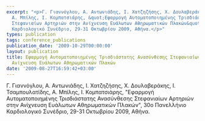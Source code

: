 ```yaml
---
excerpt: "<p>Γ. Γιαννόγλου, Α. Αντωνιάδης, Ι. Χατζηζήσης, Χ. Δουλαβεράκης, Ι. Τσαμπουλατίδης,
  Α. Μπίλης, Ι. Κομπατσιάρης, &quot;Εφαρμογή Αυτοματοποιημένης Τρισδιάστατης Ανασύνθεσης
  Στεφανιαίων Αρτηριών στην Ανίχνευση Ευάλωτων Αθηρωματικών Πλακών&quot;, 30ο Πανελλήνιο
  Καρδιολογικό Συνέδριο, 29-31 Οκτωβρίου 2009, Αθήνα.</p>"
types: publication
tags: conference_publications
publication_date: '2009-10-29T00:00:00'
layout: publication
title: Εφαρμογή Αυτοματοποιημένης Τρισδιάστατης Ανασύνθεσης Στεφανιαίων Αρτηριών στην
  Ανίχνευση Ευάλωτων Αθηρωματικών Πλακών
date: '2009-08-27T16:59:42+03:00'
---
```

<p>Γ. Γιαννόγλου, Α. Αντωνιάδης, Ι. Χατζηζήσης, Χ. Δουλαβεράκης, Ι. Τσαμπουλατίδης, Α. Μπίλης, Ι. Κομπατσιάρης, &quot;Εφαρμογή Αυτοματοποιημένης Τρισδιάστατης Ανασύνθεσης Στεφανιαίων Αρτηριών στην Ανίχνευση Ευάλωτων Αθηρωματικών Πλακών&quot;, 30ο Πανελλήνιο Καρδιολογικό Συνέδριο, 29-31 Οκτωβρίου 2009, Αθήνα.</p>
